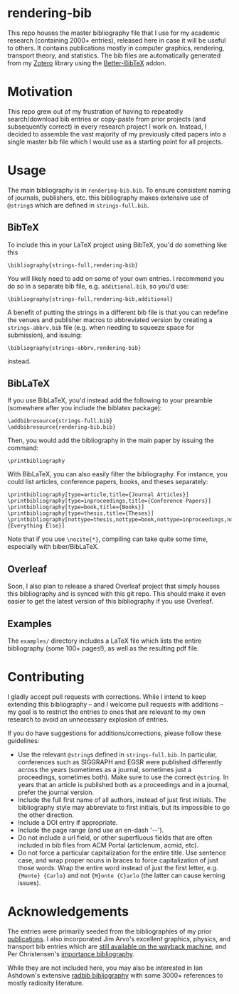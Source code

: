 # rendering-bib
This repo houses the master bibliography file that I use for my academic research (containing 2000+ entries), released here in case it will be useful to others. It contains publications mostly in computer graphics, rendering, transport theory, and statistics. The bib files are automatically generated from my [Zotero](https://www.zotero.org/) library using the [Better-BibTeX](https://github.com/retorquere/zotero-better-bibtex) addon.

# Motivation
This repo grew out of my frustration of having to repeatedly search/download bib entries or copy-paste from prior projects (and subsequently correct) in every research project I work on. Instead, I decided to assemble the vast majority of my previously cited papers into a single master bib file which I would use as a starting point for all projects.

# Usage
The main bibliography is in `rendering-bib.bib`. To ensure consistent naming of journals, publishers, etc. this bibliography makes extensive use of `@string`s which are defined in `strings-full.bib`.

## BibTeX
To include this in your LaTeX project using BibTeX, you'd do something like this
```
\bibliography{strings-full,rendering-bib}
```

You will likely need to add on some of your own entries. I recommend you do so in a separate bib file, e.g. `additional.bib`, so you'd use:
```
\bibliography{strings-full,rendering-bib,additional}
```

A benefit of putting the strings in a different bib file is that you can redefine the venues and publisher macros to abbreviated version by creating a `strings-abbrv.bib` file (e.g. when needing to squeeze space for submission), and issuing:
```
\bibliography{strings-abbrv,rendering-bib}
```
instead.

## BibLaTeX
If you use BibLaTeX, you'd instead add the following to your preamble (somewhere after you include the biblatex package):
```
\addbibresource{strings-full.bib}
\addbibresource{rendering-bib.bib}
```

Then, you would add the bibliography in the main paper by issuing the command:
```
\printbibliography
```

With BibLaTeX, you can also easily filter the bibliography. For instance, you could list articles, conference papers, books, and theses separately:
```
\printbibliography[type=article,title={Journal Articles}]
\printbibliography[type=inproceedings,title={Conference Papers}]
\printbibliography[type=book,title={Books}]
\printbibliography[type=thesis,title={Theses}]
\printbibliography[nottype=thesis,nottype=book,nottype=inproceedings,nottype=article,title={Everything Else}]
```

Note that if you use `\nocite{*}`, compiling can take quite some time, especially with biber/BibLaTeX.

## Overleaf
Soon, I also plan to release a shared Overleaf project that simply houses this bibliography and is synced with this git repo. This should make it even easier to get the latest version of this bibliography if you use Overleaf.

## Examples

The `examples/` directory includes a LaTeX file which lists the entire bibliography (some 100+ pages!), as well as the resulting pdf file.


# Contributing
I gladly accept pull requests with corrections. While I intend to keep extending this bibliography – and I welcome pull requests with additions – my goal is to restrict the entries to ones that are relevant to my own research to avoid an unnecessary explosion of entries.

If you do have suggestions for additions/corrections, please follow these guidelines:
* Use the relevant `@string`s defined in `strings-full.bib`. In particular, conferences such as SIGGRAPH and EGSR were published differently across the years (sometimes as a journal, sometimes just a proceedings, sometimes both). Make sure to use the correct `@string`. In years that an article is published both as a proceedings and in a journal, prefer the journal version.
* Include the full first name of all authors, instead of just first initials. The bibliography style may abbreviate to first initials, but its impossible to go the other direction.
* Include a DOI entry if appropriate.
* Include the page range (and use an en-dash '--').
* Do not include a url field, or other superfluous fields that are often included in bib files from ACM Portal (articlenum, acmid, etc).
* Do not force a particular capitalization for the entire title. Use sentence case, and wrap proper nouns in braces to force capitalization of just those words. Wrap the entire word instead of just the first letter, e.g. `{Monte} {Carlo}` and not `{M}onte {C}arlo` (the latter can cause kerning issues).

# Acknowledgements
The entries were primarily seeded from the bibliographies of my prior [publications](https://cs.dartmouth.edu/~wjarosz/#publications). I also incorporated Jim Arvo's excellent graphics, physics, and transport bib entries which are [still available on the wayback machine](https://web.archive.org/web/20120117002445/http://www.ics.uci.edu/~arvo/software.html), and Per Christensen's [importance bibliography](https://www.seanet.com/~myandper/importance.htm).

While they are not included here, you may also be interested in Ian Ashdown's extensive [radbib bibliography](http://www.helios32.com/radbib.bib) with some 3000+ references to mostly radiosity literature.



